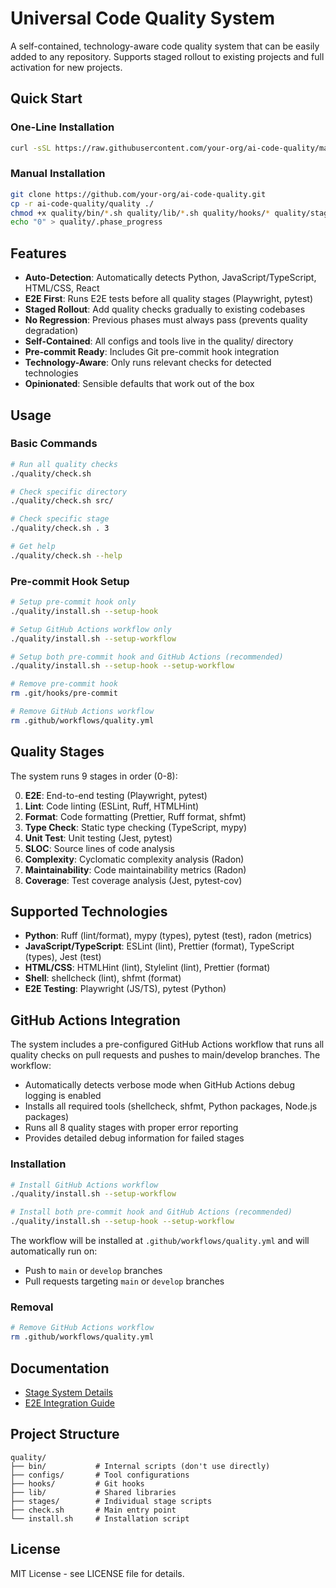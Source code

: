 # Universal Code Quality System

A self-contained, technology-aware code quality system that can be easily added to any repository. Supports staged rollout to existing projects and full activation for new projects.

## Quick Start

### One-Line Installation

```bash
curl -sSL https://raw.githubusercontent.com/your-org/ai-code-quality/main/quality/install.sh | bash
```

### Manual Installation

```bash
git clone https://github.com/your-org/ai-code-quality.git
cp -r ai-code-quality/quality ./
chmod +x quality/bin/*.sh quality/lib/*.sh quality/hooks/* quality/stages/*.sh quality/check.sh
echo "0" > quality/.phase_progress
```

## Features

- **Auto-Detection**: Automatically detects Python, JavaScript/TypeScript, HTML/CSS, React
- **E2E First**: Runs E2E tests before all quality stages (Playwright, pytest)
- **Staged Rollout**: Add quality checks gradually to existing codebases
- **No Regression**: Previous phases must always pass (prevents quality degradation)
- **Self-Contained**: All configs and tools live in the quality/ directory
- **Pre-commit Ready**: Includes Git pre-commit hook integration
- **Technology-Aware**: Only runs relevant checks for detected technologies
- **Opinionated**: Sensible defaults that work out of the box

## Usage

### Basic Commands

```bash
# Run all quality checks
./quality/check.sh

# Check specific directory
./quality/check.sh src/

# Check specific stage
./quality/check.sh . 3

# Get help
./quality/check.sh --help
```

### Pre-commit Hook Setup

```bash
# Setup pre-commit hook only
./quality/install.sh --setup-hook

# Setup GitHub Actions workflow only
./quality/install.sh --setup-workflow

# Setup both pre-commit hook and GitHub Actions (recommended)
./quality/install.sh --setup-hook --setup-workflow

# Remove pre-commit hook
rm .git/hooks/pre-commit

# Remove GitHub Actions workflow
rm .github/workflows/quality.yml
```

## Quality Stages

The system runs 9 stages in order (0-8):

0. **E2E**: End-to-end testing (Playwright, pytest)
1. **Lint**: Code linting (ESLint, Ruff, HTMLHint)
2. **Format**: Code formatting (Prettier, Ruff format, shfmt)
3. **Type Check**: Static type checking (TypeScript, mypy)
4. **Unit Test**: Unit testing (Jest, pytest)
5. **SLOC**: Source lines of code analysis
6. **Complexity**: Cyclomatic complexity analysis (Radon)
7. **Maintainability**: Code maintainability metrics (Radon)
8. **Coverage**: Test coverage analysis (Jest, pytest-cov)

## Supported Technologies

- **Python**: Ruff (lint/format), mypy (types), pytest (test), radon (metrics)
- **JavaScript/TypeScript**: ESLint (lint), Prettier (format), TypeScript (types), Jest (test)
- **HTML/CSS**: HTMLHint (lint), Stylelint (lint), Prettier (format)
- **Shell**: shellcheck (lint), shfmt (format)
- **E2E Testing**: Playwright (JS/TS), pytest (Python)

## GitHub Actions Integration

The system includes a pre-configured GitHub Actions workflow that runs all quality checks on pull requests and pushes to main/develop branches. The workflow:

- Automatically detects verbose mode when GitHub Actions debug logging is enabled
- Installs all required tools (shellcheck, shfmt, Python packages, Node.js packages)
- Runs all 8 quality stages with proper error reporting
- Provides detailed debug information for failed stages

### Installation

```bash
# Install GitHub Actions workflow
./quality/install.sh --setup-workflow

# Install both pre-commit hook and GitHub Actions (recommended)
./quality/install.sh --setup-hook --setup-workflow
```

The workflow will be installed at `.github/workflows/quality.yml` and will automatically run on:
- Push to `main` or `develop` branches
- Pull requests targeting `main` or `develop` branches

### Removal

```bash
# Remove GitHub Actions workflow
rm .github/workflows/quality.yml
```

## Documentation

- [Stage System Details](docs/STAGE_SYSTEM.md)
- [E2E Integration Guide](docs/E2E_INTEGRATION.md)

## Project Structure

```
quality/
├── bin/           # Internal scripts (don't use directly)
├── configs/       # Tool configurations
├── hooks/         # Git hooks
├── lib/           # Shared libraries
├── stages/        # Individual stage scripts
├── check.sh       # Main entry point
└── install.sh     # Installation script
```

## License

MIT License - see LICENSE file for details.
